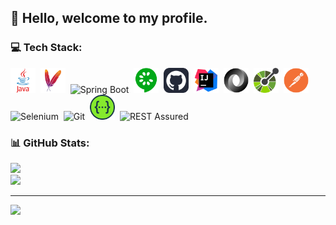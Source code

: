 ## 👋 Hello, welcome to my profile.


### 💻 Tech Stack:
<div>
  <img src="https://github.com/devicons/devicon/blob/master/icons/java/java-original-wordmark.svg" title="Java" alt="Java" width="40" height="40"/>&nbsp;
  <img src="https://github.com/devicons/devicon/blob/master/icons/maven/maven-original.svg" title="Maven" alt="Maven" width="40" height="40"/>&nbsp;
  <img src="https://user-images.githubusercontent.com/25181517/183891303-41f257f8-6b3d-487c-aa56-c497b880d0fb.png" title="Spring Boot" alt="Spring Boot" width="40" height="40"/>&nbsp;
  <img src="https://github.com/devicons/devicon/blob/master/icons/cucumber/cucumber-plain.svg" title="Cucumber" alt="Cucumber UI" width="40" height="40"/>&nbsp;
  <img src="https://github.com/tandpfun/skill-icons/blob/main/icons/Github-Dark.svg" title="Github" alt="Github" width="40" height="40"/>&nbsp;
  <img src="https://github.com/devicons/devicon/blob/master/icons/intellij/intellij-original.svg" title="Intellij" alt="Intellij " width="40" height="40"/>&nbsp;
  <img src="https://github.com/devicons/devicon/blob/master/icons/json/json-original.svg"  title="JSON" alt="JSON" width="40" height="40"/>&nbsp;
  <img src="https://github.com/devicons/devicon/blob/master/icons/openapi/openapi-original.svg" title="Openapi" alt="Openapi" width="40" height="40"/>&nbsp;
  <img src="https://github.com/devicons/devicon/blob/master/icons/postman/postman-original.svg" title="Postman" alt="Postman" width="40" height="40"/>&nbsp;
  <img src="https://user-images.githubusercontent.com/25181517/184103699-d1b83c07-2d83-4d99-9a1e-83bd89e08117.png" title="Selenium"  alt="Selenium" width="40" height="40"/>&nbsp;
  <img src="https://user-images.githubusercontent.com/25181517/192108372-f71d70ac-7ae6-4c0d-8395-51d8870c2ef0.png" title="Git"  alt="Git" width="40" height="40"/>&nbsp;
  <img src="https://github.com/devicons/devicon/blob/master/icons/swagger/swagger-original.svg" title="Swagger"  alt="Swagger" width="40" height="40"/>&nbsp;
  <img src="https://rest-assured.io/img/logo-transparent.png" title="REST Assured"  alt="REST Assured" width="40" height="40"/>&nbsp;
</div>

### 📊 GitHub Stats:
![](https://github-readme-stats.vercel.app/api/top-langs/?username=loopfagundes&theme=react&hide_border=false&include_all_commits=false&count_private=false&layout=compact)<br>
![](https://github-readme-stats.vercel.app/api?username=loopfagundes&theme=react&hide_border=false&include_all_commits=false&count_private=false)

---
![](https://visitcount.itsvg.in/api?id=loopfagundes&label=loopfagundes&color=0&icon=6&pretty=true)
